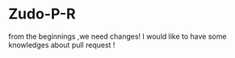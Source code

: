 # Zudo-P-R

from the beginnings ,we need changes!
I would like to have some knowledges about pull request !
